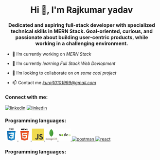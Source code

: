 <h1 align="center">Hi 👋, I'm Rajkumar yadav</h1>
<h3 align="center"> Dedicated and aspiring full-stack developer with specialized technical skills in MERN Stack. Goal-oriented, curious, and passionate about building user-centric products, while working in a challenging environment.</h3>

- 🔭 I’m currently working on *MERN Stack*

- 🌱 I’m currently *learning Full Stack Web Devlopment*

- 👯 I’m looking to collaborate on *on some cool project*

- 📫 Contact me *kuraj10101999@gmail.com*

<h3 align="left">Connect with me:</h3>
<p align="left">
  <a href="https://www.linkedin.com/in/rajkumar-yadav-0461a221b/" alt="linkedin"  >  <img src="https://img.shields.io/badge/LinkedIn-0077B5?style=for-the-badge&logo=linkedin&logoColor=white" alt="linkedin" /></a>
   <a href="https://github.com/rajkumaryadav199" alt="gitHub"  >  <img src="https://img.shields.io/badge/GitHub-100000?style=for-the-badge&logo=github&logoColor=white" alt="linkedin" /></a>
</p>

<h3 align="left">Programming languages:</h3>
<p align="left"> <a href="https://www.w3schools.com/css/" target="_blank" rel="noreferrer"> <img src="https://raw.githubusercontent.com/devicons/devicon/master/icons/css3/css3-original-wordmark.svg" alt="css3" width="40" height="40"/> </a> 
  <a href="https://www.w3.org/html/" target="_blank" rel="noreferrer"> <img src="https://raw.githubusercontent.com/devicons/devicon/master/icons/html5/html5-original-wordmark.svg" alt="html5" width="40" height="40"/> </a> 
  <a href="https://developer.mozilla.org/en-US/docs/Web/JavaScript" target="_blank" rel="noreferrer"> <img src="https://raw.githubusercontent.com/devicons/devicon/master/icons/javascript/javascript-original.svg" alt="javascript" width="40" height="40"/> </a>
  <a href="https://www.mongodb.com/" target="_blank" rel="noreferrer"> <img src="https://raw.githubusercontent.com/devicons/devicon/master/icons/mongodb/mongodb-original-wordmark.svg" alt="mongodb" width="40" height="40"/> </a>
  <a href="https://nodejs.org" target="_blank" rel="noreferrer"> <img src="https://raw.githubusercontent.com/devicons/devicon/master/icons/nodejs/nodejs-original-wordmark.svg" alt="nodejs" width="40" height="40"/> </a> 
  <a href="https://postman.com" target="_blank" rel="noreferrer"> <img src="https://www.vectorlogo.zone/logos/getpostman/getpostman-icon.svg" alt="postman" width="40" height="40"/> </a> 
  <a href="https://reactjs.org/" target="_blank" rel="noreferrer"> <img src="https://img.shields.io/badge/React-20232A?style=for-the-badge&logo=react&logoColor=61DAFB" alt="react" width="40" height="40"/> </a> </p>
  
  <h3 align="left">Programming languages:</h3>
  
  <p align="left">
  <a> <img src=""/> </a>

</p>

